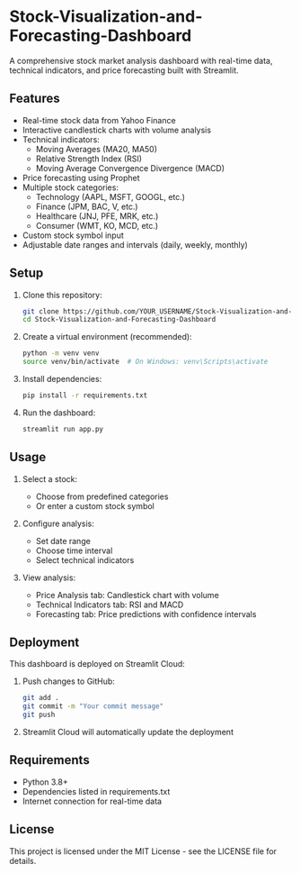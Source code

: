 # Stock-Visualization-and-Forecasting-Dashboard
   A comprehensive stock market analysis dashboard with real-time data, technical indicators, and price forecasting built with Streamlit.
## Features

- Real-time stock data from Yahoo Finance
- Interactive candlestick charts with volume analysis
- Technical indicators:
  - Moving Averages (MA20, MA50)
  - Relative Strength Index (RSI)
  - Moving Average Convergence Divergence (MACD)
- Price forecasting using Prophet
- Multiple stock categories:
  - Technology (AAPL, MSFT, GOOGL, etc.)
  - Finance (JPM, BAC, V, etc.)
  - Healthcare (JNJ, PFE, MRK, etc.)
  - Consumer (WMT, KO, MCD, etc.)
- Custom stock symbol input
- Adjustable date ranges and intervals (daily, weekly, monthly)

## Setup

1. Clone this repository:
   ```bash
   git clone https://github.com/YOUR_USERNAME/Stock-Visualization-and-Forecasting-Dashboard.git
   cd Stock-Visualization-and-Forecasting-Dashboard
   ```

2. Create a virtual environment (recommended):
   ```bash
   python -m venv venv
   source venv/bin/activate  # On Windows: venv\Scripts\activate
   ```

3. Install dependencies:
   ```bash
   pip install -r requirements.txt
   ```

4. Run the dashboard:
   ```bash
   streamlit run app.py
   ```

## Usage

1. Select a stock:
   - Choose from predefined categories
   - Or enter a custom stock symbol

2. Configure analysis:
   - Set date range
   - Choose time interval
   - Select technical indicators

3. View analysis:
   - Price Analysis tab: Candlestick chart with volume
   - Technical Indicators tab: RSI and MACD
   - Forecasting tab: Price predictions with confidence intervals

## Deployment

This dashboard is deployed on Streamlit Cloud:

1. Push changes to GitHub:
   ```bash
   git add .
   git commit -m "Your commit message"
   git push
   ```

2. Streamlit Cloud will automatically update the deployment

## Requirements

- Python 3.8+
- Dependencies listed in requirements.txt
- Internet connection for real-time data

## License

This project is licensed under the MIT License - see the LICENSE file for details.
